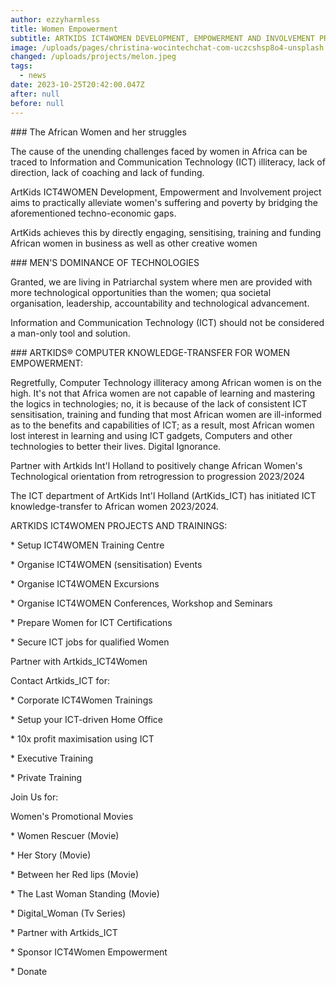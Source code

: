```yaml
---
author: ezzyharmless
title: Women Empowerment
subtitle: ARTKIDS ICT4WOMEN DEVELOPMENT, EMPOWERMENT AND INVOLVEMENT PROJECT 2023/24
image: /uploads/pages/christina-wocintechchat-com-uczcshsp8o4-unsplash.jpg
changed: /uploads/projects/melon.jpeg
tags:
  - news
date: 2023-10-25T20:42:00.047Z
after: null
before: null
---
```

\### The African Women and her struggles

The cause of the  unending challenges faced by women in Africa can be traced to Information and Communication Technology (ICT) illiteracy, lack of direction, lack of coaching and lack of funding.

ArtKids ICT4WOMEN Development, Empowerment and Involvement project aims to practically alleviate women's suffering and poverty by bridging the aforementioned techno-economic gaps.

ArtKids achieves this by directly engaging, sensitising, training and funding African women in business as well as other creative women

\### MEN'S DOMINANCE OF TECHNOLOGIES

Granted, we are living in Patriarchal system where men are provided with more technological opportunities than the women; qua societal organisation, leadership, accountability and technological advancement.

Information and Communication Technology (ICT) should not be considered a man-only tool and solution.

\### ARTKIDS® COMPUTER KNOWLEDGE-TRANSFER FOR WOMEN EMPOWERMENT:

Regretfully, Computer Technology illiteracy among African women is on the high. It's not that Africa women are not capable of learning and mastering the logics in technologies; no, it is because of the lack of consistent ICT sensitisation, training and funding that most African women are ill-informed as to the benefits and capabilities of ICT; as a result, most African women lost interest in learning and using ICT gadgets, Computers and other technologies to better their lives. Digital Ignorance.

Partner with Artkids Int'l Holland to positively change African Women's Technological orientation from retrogression to progression 2023/2024

The ICT department of ArtKids Int'l Holland (ArtKids_ICT) has initiated ICT knowledge-transfer to African women 2023/2024.

ARTKIDS ICT4WOMEN PROJECTS AND TRAININGS:

\* Setup ICT4WOMEN Training Centre

\* Organise ICT4WOMEN (sensitisation) Events

\* Organise ICT4WOMEN Excursions

\* Organise ICT4WOMEN Conferences, Workshop and Seminars

\* Prepare Women for ICT Certifications

\* Secure ICT jobs for qualified Women

Partner with Artkids_ICT4Women

Contact Artkids_ICT for:

\* Corporate ICT4Women Trainings

\* Setup your ICT-driven Home Office

\* 10x profit maximisation using ICT

\* Executive Training

\* Private Training

Join Us for:

Women's Promotional Movies

\* Women Rescuer (Movie)

\* Her Story (Movie)

\* Between her Red lips (Movie)

\* The Last Woman Standing (Movie)

\* Digital_Woman (Tv Series)

\* Partner with Artkids_ICT

\* Sponsor ICT4Women Empowerment

\* Donate